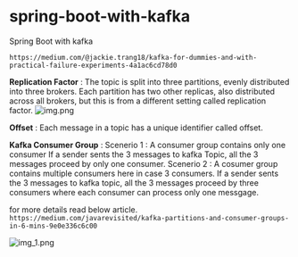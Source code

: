# spring-boot-with-kafka
Spring Boot with kafka

```https://medium.com/@jackie.trang18/kafka-for-dummies-and-with-practical-failure-experiments-4a1ac6cd78d0```


**Replication Factor** : The topic is split into three partitions, evenly distributed into three brokers. Each partition has two other replicas, also distributed across all brokers, but this is from a different setting called replication factor.
![img.png](img.png)

**Offset** : Each message in a topic has a unique identifier called offset.

**Kafka Consumer Group** : 
Scenerio 1 : A consumer group contains only one consumer
    If a sender sents the 3 messages to kafka Topic, all the 3 messages proceed by only one consumer.
Scenerio 2 : A cosumer group contains multiple consumers here in case 3 consumers.
    If a sender sents the 3 messages to kafka topic, all the 3 messages proceed by three consumers where each consumer can process only one messgage.

for more details read below article.
```https://medium.com/javarevisited/kafka-partitions-and-consumer-groups-in-6-mins-9e0e336c6c00```

![img_1.png](img_1.png)